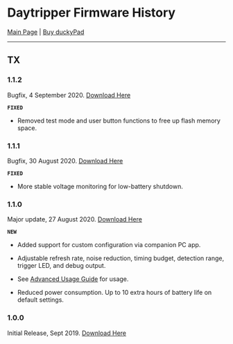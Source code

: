 # Daytripper Firmware History

[Main Page](/README.md) | [Buy duckyPad](/purchase_information.md)

------

## TX

### 1.1.2

Bugfix, 4 September 2020. [Download Here](https://github.com/dekuNukem/daytripper/raw/master/firmware/dfu_files/TX_1.1.2.dfu)

**`FIXED`**

* Removed test mode and user button functions to free up flash memory space.

### 1.1.1

Bugfix, 30 August 2020. [Download Here](https://github.com/dekuNukem/daytripper/raw/master/firmware/dfu_files/TX_1.1.1.dfu)

**`FIXED`**

* More stable voltage monitoring for low-battery shutdown.

### 1.1.0

Major update, 27 August 2020. [Download Here](https://github.com/dekuNukem/daytripper/raw/master/firmware/dfu_files/TX_1.1.0.dfu)

**`NEW`**

* Added support for custom configuration via companion PC app.

* Adjustable refresh rate, noise reduction, timing budget, detection range, trigger LED, and debug output.

* See [Advanced Usage Guide](/advanced_usage.md) for usage.

* Reduced power consumption. Up to 10 extra hours of battery life on default settings.

### 1.0.0

Initial Release, Sept 2019. [Download Here](https://github.com/dekuNukem/daytripper/raw/master/firmware/dfu_files/TX_1.0.0.dfu)
